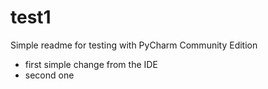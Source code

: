 # test1
Simple readme for testing with PyCharm Community Edition
* first simple change from the IDE
* second one